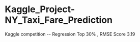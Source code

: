 # Kaggle_Project-NY_Taxi_Fare_Prediction
Kaggle competition -- Regression 
Top 30% , RMSE Score 3.19
